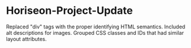 # Horiseon-Project-Update

Replaced "div" tags with the proper identifying HTML semantics. Included alt descriptions for images. Grouped CSS classes and IDs that had similar layout attributes.
